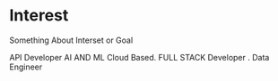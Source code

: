 # Interest
Something About Interset or Goal
<head>
API Developer
<head>
AI AND ML Cloud Based.
  </head>
  <head>
FULL STACK Developer .
    </head>
    <head>
Data Engineer
      </head>
</head>
